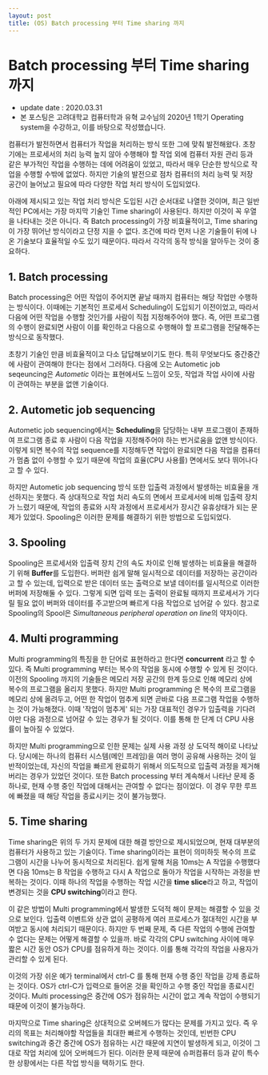 ```yaml
---
layout: post
title: (OS) Batch processing 부터 Time sharing 까지 
---
```


# Batch processing 부터 Time sharing 까지

- update date : 2020.03.31
- 본 포스팅은 고려대학교 컴퓨터학과 유혁 교수님의 2020년 1학기 Operating system을 수강하고, 이를 바탕으로 작성했습니다.

컴퓨터가 발전하면서 컴퓨터가 작업을 처리하는 방식 또한 그에 맞춰 발전해왔다. 초창기에는 프로세서의 처리 능력 높지 않아 수행해야 할 작업 외에 컴퓨터 자원 관리 등과 같은 부가적인 작업을 수행하는 데에 어려움이 있었고, 따라서 매우 단순한 방식으로 작업을 수행할 수밖에 없었다. 하지만 기술의 발전으로 점차 컴퓨터의 처리 능력 및 저장 공간이 늘어났고 필요에 따라 다양한 작업 처리 방식이 도입되었다.

아래에 제시되고 있는 작업 처리 방식은 도입된 시간 순서대로 나열한 것이며, 최근 일반적인 PC에서는 가장 마지막 기술인 Time sharing이 사용된다. 하지만 이것이 꼭 우열을 나타내는 것은 아니다. 즉 Batch processing이 가장 비효율적이고, Time sharing이 가장 뛰어난 방식이라고 단정 지을 수 없다. 조건에 따라 먼저 나온 기술들이 뒤에 나온 기술보다 효율적일 수도 있기 때문이다. 따라서 각각의 동작 방식을 알아두는 것이 중요하다.

## 1. Batch processing

Batch processing은 어떤 작업이 주어지면 끝날 때까지 컴퓨터는 해당 작업만 수행하는 방식이다. 이때에는 기본적인 프로세서 Scheduling이 도입되기 이전이었고, 따라서 다음에 어떤 작업을 수행할 것인가를 사람이 직접 지정해주어야 했다. 즉, 어떤 프로그램의 수행이 완료되면 사람이 이를 확인하고 다음으로 수행해야 할 프로그램을 전달해주는 방식으로 동작했다.

초창기 기술인 만큼 비효율적이고 다소 답답해보이기도 한다. 특히 무엇보다도 중간중간에 사람이 관여해야 한다는 점에서 그러하다. 다음에 오는 Autometic job seqeuncing은 *Autometic* 이라는 표현에서도 느낌이 오듯, 작업과 작업 사이에 사람이 관여하는 부분을 없앤 기술이다.

## 2. Autometic job sequencing

Autometic job sequencing에서는 **Scheduling**을 담당하는 내부 프로그램이 존재하여 프로그램 종료 후 사람이 다음 작업을 지정해주어야 하는 번거로움을 없앤 방식이다. 이렇게 되면 복수의 작업 sequence를 지정해두면 작업이 완료되면 다음 작업을 컴퓨터가 멈춤 없이 수행할 수 있기 때문에 작업의 효율(CPU 사용률) 면에서도 보다 뛰어나다고 할 수 있다.

하지만 Autometic job sequencing 방식 또한 입출력 과정에서 발생하는 비효율을 개선하지는 못했다. 즉 상대적으로 작업 처리 속도의 면에서 프로세서에 비해 입출력 장치가 느렸기 때문에, 작업의 종료와 시작 과정에서 프로세서가 장시간 유휴상태가 되는 문제가 있었다. Spooling은 이러한 문제를 해결하기 위한 방법으로 도입되었다.

## 3. Spooling

Spooling은 프로세서와 입출력 장치 간의 속도 차이로 인해 발생하는 비효율을 해결하기 위해 **Buffer**를 도입한다. 버퍼란 쉽게 말해 일시적으로 데이터를 저장하는 공간이라고 할 수 있는데, 입력으로 받은 데이터 또는 출력으로 보낼 데이터를 일시적으로 이러한 버퍼에 저장해둘 수 있다. 그렇게 되면 입력 또는 출력이 완료될 때까지 프로세서가 기다릴 필요 없이 버퍼와 데이터를 주고받으며 빠르게 다음 작업으로 넘어갈 수 있다. 참고로 Spooling의 Spool은 *Simultaneous peripheral operation on line*의 약자이다.

## 4. Multi programming

Multi programming의 특징을 한 단어로 표현하라고 한다면 **concurrent** 라고 할 수 있다. 즉 Multi programming 부터는 복수의 작업을 동시에 수행할 수 있게 된 것이다. 이전의 Spooling 까지의 기술들은 메모리 저장 공간의 한계 등으로 인해 메모리 상에 복수의 프로그램을 올리지 못했다. 하지만 Multi programming 은 복수의 프로그램을 메모리 상에 올려두고, 어떤 한 작업이 멈추게 되면 곧바로 다음 프로그램 작업을 수행하는 것이 가능해졌다. 이때 '작업이 멈추게' 되는 가장 대표적인 경우가 입출력을 기다려야만 다음 과정으로 넘어갈 수 있는 경우가 될 것이다. 이를 통해 한 단계 더 CPU 사용률이 높아질 수 있었다.

하지만 Multi programming으로 인한 문제는 실제 사용 과정 상 도덕적 해이로 나타났다. 당시에는 하나의 컴퓨터 시스템(메인 프레임)을 여러 명이 공유해 사용하는 것이 일반적이었는데, 자신의 작업을 빠르게 완료하기 위해서 의도적으로 입출력 과정을 제거해버리는 경우가 있었던 것이다. 또한 Batch processing 부터 계속해서 나타난 문제 중 하나로, 현재 수행 중인 작업에 대해서는 관여할 수 없다는 점이었다. 이 경우 무한 루프에 빠졌을 때 해당 작업을 종료시키는 것이 불가능했다.

## 5. Time sharing

Time sharing은 위의 두 가지 문제에 대한 해결 방안으로 제시되었으며, 현재 대부분의 컴퓨터가 사용하고 있는 기술이다. Time sharing이라는 표현이 의미하듯 복수의 프로그램이 시간을 나누어 동시적으로 처리된다. 쉽게 말해 처음 10ms는 A 작업을 수행했다면 다음 10ms는 B 작업을 수행하고 다시 A 작업으로 돌아가 작업을 시작하는 과정을 반복하는 것이다. 이때 하나의 작업을 수행하는 작업 시간을 **time slice**라고 하고, 작업이 변경되는 것을 **CPU switching**이라고 한다.

이 같은 방법이 Multi programming에서 발생한 도덕적 해이 문제는 해결할 수 있을 것으로 보인다. 입출력 이벤트와 상관 없이 공평하게 여러 프로세스가 절대적인 시간을 부여받고 동시에 처리되기 때문이다. 하지만 두 번째 문제, 즉 다른 작업의 수행에 관여할 수 없다는 문제는 어떻게 해결할 수 있을까. 바로 각각의 CPU switching 사이에 매우 짧은 시간 동안 OS가 CPU를 점유하게 하는 것이다. 이를 통해 각각의 작업을 사용자가 관리할 수 있게 된다.

이것의 가장 쉬운 예가 terminal에서 ctrl-C 를 통해 현재 수행 중인 작업을 강제 종료하는 것이다. OS가 ctrl-C가 입력으로 들어온 것을 확인하고 수행 중인 작업을 종료시킨 것이다. Multi processing은 중간에 OS가 점유하는 시간이 없고 계속 작업이 수행되기 때문에 이것이 불가능하다.

마지막으로 Time sharing은 상대적으로 오버헤드가 많다는 문제를 가지고 있다. 즉 우리의 목표는 처리해야할 작업들을 최대한 빠르게 수행하는 것인데, 빈번한 CPU switching과 중간 중간에 OS가 점유하는 시간 때문에 지연이 발생하게 되고, 이것이 그대로 작업 처리에 있어 오버헤드가 된다. 이러한 문제 때문에 슈퍼컴퓨터 등과 같이 특수한 상황에서는 다른 작업 방식을 택하기도 한다.
